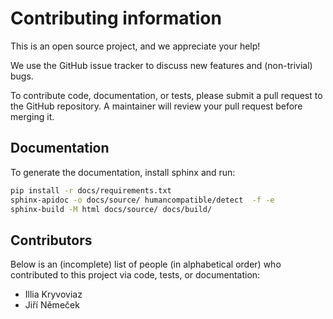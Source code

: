 # Contributing information

This is an open source project, and we appreciate your help!

We use the GitHub issue tracker to discuss new features and (non-trivial) bugs.

To contribute code, documentation, or tests, please submit a pull request to
the GitHub repository.
A maintainer will review your pull request before merging it.


## Documentation

To generate the documentation, install sphinx and run:

```bash
pip install -r docs/requirements.txt
sphinx-apidoc -o docs/source/ humancompatible/detect  -f -e
sphinx-build -M html docs/source/ docs/build/
```


## Contributors

Below is an (incomplete) list of people (in alphabetical order) who contributed to this project
via code, tests, or documentation:

* Illia Kryvoviaz
* Jiří Němeček

